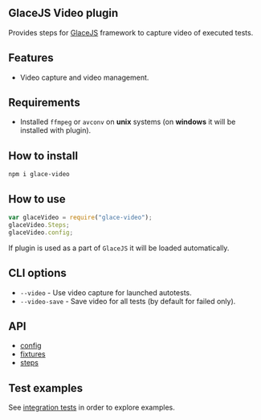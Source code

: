 ## GlaceJS Video plugin

Provides steps for [GlaceJS](https://glacejs.github.io/glace-core/) framework to capture video of executed tests.

## Features

- Video capture and video management.

## Requirements

- Installed `ffmpeg` or `avconv` on **unix** systems (on **windows** it will be installed with plugin).

## How to install

```
npm i glace-video
```

## How to use

```javascript
var glaceVideo = require("glace-video");
glaceVideo.Steps;
glaceVideo.config;
```

If plugin is used as a part of `GlaceJS` it will be loaded automatically.

## CLI options

- `--video` - Use video capture for launched autotests.
- `--video-save` - Save video for all tests (by default for failed only).

## API

- [config](GlaceConfig.html)
- [fixtures](global.html)
- [steps](VideoSteps.html)

## Test examples

See [integration tests](https://github.com/glacejs/glace-js/blob/master/tests/integration/testVideo.js) in order to explore examples.
